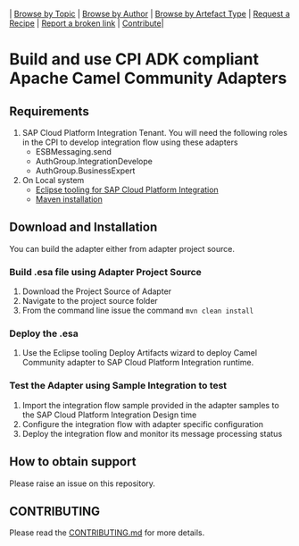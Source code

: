 \|  [Browse by Topic](readme.md)  \| [Browse by Author](author.md) \| [Browse by Artefact Type](for/readme.md) \| [Request a Recipe](https://github.com/SAP/apibusinesshub-integration-recipes/issues/new?assignees=&labels=Recipe%20Request&template=recipe-request.md&title=How+to++) \| [Report a broken link](https://github.com/SAP/apibusinesshub-integration-recipes/issues/new?assignees=&labels=documentation&template=bug_report.md&title=Broken%20Link) \| [Contribute](../CONTRIBUTING.md)\|

# Build and use CPI ADK compliant Apache Camel Community Adapters

## Requirements
1. SAP Cloud Platform Integration Tenant. You will need the following roles in the CPI to develop integration flow using these adapters
     * ESBMessaging.send
     * AuthGroup.IntegrationDevelope
     * AuthGroup.BusinessExpert
3. On Local system
    * [Eclipse tooling for SAP Cloud Platform Integration](https://tools.hana.ondemand.com/#cloudintegration)
    * [Maven installation](https://maven.apache.org/download.cgi)

## Download and Installation
 You can build the adapter either from adapter project source.

### Build .esa file using Adapter Project Source
1. Download the Project Source of Adapter
2. Navigate to the project source folder
3. From the command line issue the command ```mvn clean install```

### Deploy the .esa
1.  Use the Eclipse tooling Deploy Artifacts wizard to deploy Camel Community adapter to SAP Cloud Platform Integration runtime.

### Test the Adapter using Sample Integration to test
1. Import the integration flow sample provided in the adapter samples to the SAP Cloud Platform Integration Design time
2. Configure the integration flow with adapter specific configuration
3. Deploy the integration flow and monitor its message processing status

## How to obtain support
Please raise an issue on this repository.

## CONTRIBUTING
Please read the [CONTRIBUTING.md](../CONTRIBUTING.md) for more details.
